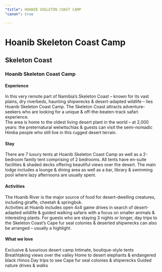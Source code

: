 ```yaml
---
"title": HOANIB SKELETON COAST CAMP
"canon": true

---
```


# Hoanib Skeleton Coast Camp
## Skeleton Coast
### Hoanib Skeleton Coast Camp

#### Experience
In this very remote part of Namibia’s Skeleton Coast – known for its vast plains, dry riverbeds, haunting shipwrecks &amp; desert-adapted wildlife – lies Hoanib Skeleton Coast Camp.
The Skeleton Coast attracts adventure-seekers who are looking for a unique &amp; off-the-beaten-track safari experience.  
The area is home to the oldest living desert plant in the world – at 2,000 years: the preternatural welwitschias &amp; guests can visit the semi-nomadic Himba people who still live in this rugged desert terrain.

#### Stay
There are 7 luxury tents at Hoanib Skeleton Coast Camp as well as a 2-bedroom family tent comprising of 2 bedrooms.
All tents have en-suite facilities &amp; shaded decks offering beautiful views over the desert.
The main lodge includes a lounge &amp; dining area as well as a bar, library &amp; swimming pool where lazy afternoons are usually spent.

#### Activities
The Hoanib River is the major source of food for desert-dwelling creatures, including giraffe, cheetah &amp; springbok.  
Activities at Hoanib includes open 4x4 game drives in search of desert-adapted wildlife &amp; guided walking safaris with a focus on smaller animals &amp; interesting plants.
For guests who are staying 3 nights or longer, day trips to the Skeleton Coast’s Cape fur seal colonies &amp; deserted shipwrecks can also be arranged – usually a highlight.


#### What we love
Exclusive &amp; luxurious desert camp
Intimate, boutique-style tents
Breathtaking views over the valley
Home to desert elephants &amp; endangered black rhinos 
Day trips to see Cape fur seal colonies &amp; shipwrecks
Guided nature drives &amp; walks